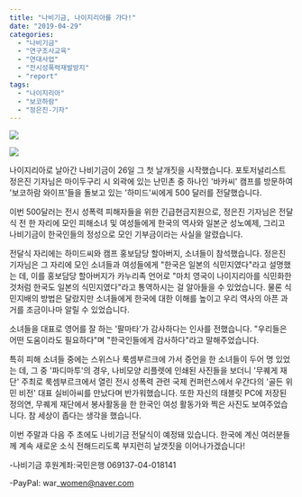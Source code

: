 ```yaml
---
title: "나비기금, 나이지리아를 가다!"
date: "2019-04-29"
categories: 
  - "나비기금"
  - "연구조사교육"
  - "연대사업"
  - "전시성폭력재발방지"
  - "report"
tags: 
  - "나이지리아"
  - "보코하람"
  - "정은진-기자"
---
```


![](https://womenandwar.net/kr/wp-content/uploads/2019/04/photo_2019-04-29_16-15-03.jpg)

![](https://womenandwar.net/kr/wp-content/uploads/2019/04/photo_2019-04-29_16-15-07.jpg)

나이지리아로 날아간 나비기금이 26일 그 첫 날개짓을 시작했습니다. 포토저널리스트 정은진 기자님은 마이두구리 시 외곽에 있는 난민촌 중 하나인 '바카씨' 캠프를 방문하여 '보코하람 와이프'들을 돌보고 있는 '하미드'씨에게 500 달러를 전달했습니다.

이번 500달러는 전시 성폭력 피해자들을 위한 긴급현금지원으로, 정은진 기자님은 전달식 전 한 자리에 모인 피해소녀 및 여성들에게 한국의 역사와 일본군 성노예제, 그리고 나비기금이 한국인들의 정성으로 모인 기부금이라는 사실을 알렸습니다.

전달식 자리에는 하미드씨와 캠프 홍보담당 할아버지, 소녀들이 참석했습니다. 정은진 기자님은 그 자리에 모인 소녀들과 여성들에게 "한국은 일본의 식민지였다"라고 설명했는 데, 이를 홍보담당 할아버지가 카누리족 언어로 "마치 영국이 나이지리아를 식민화한 것처럼 한국도 일본의 식민지였다"라고 통역하시는 걸 알아들을 수 있었습니다. 물론 식민지배의 방법은 달랐지만 소녀들에게 한국에 대한 이해를 높이고 우리 역사의 아픈 과거를 조금이나마 알릴 수 있었습니다.

소녀들을 대표로 영어를 잘 하는 '팔마타'가 감사하다는 인사를 전했습니다. "우리들은 어떤 도움이라도 필요하다"며 "한국인들에게 감사하다"라고 말해주었습니다.

특히 피해 소녀들 중에는 스위스나 룩셈부르크에 가서 증언을 한 소녀들이 두어 명 있었는 데, 그 중 '파디마투'의 경우, 나비모양 리플렛에 인쇄된 사진들을 보더니 '무퀘게 재단' 주최로 룩셈부르크에서 열린 전시 성폭력 관련 국제 컨퍼런스에서 우간다의 '골든 위민 비전' 대표 실비아씨를 만났다며 반가워했습니다. 또한 자신의 태블릿 PC에 저장된 정의연, 무퀘게 재단에서 봉사활동을 한 한국인 여성 활동가와 찍은 사진도 보여주었습니다. 참 세상이 좁다는 생각을 했습니다.

이번 주말과 다음 주 초에도 나비기금 전달식이 예정돼 있습니다. 한국에 계신 여러분들께 계속 새로운 소식 전해드리도록 부지런히 날갯짓을 이어나가겠습니다!

\-나비기금 후원계좌:국민은행 069137-04-018141

\-PayPal: war\_women@naver.com
